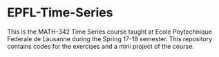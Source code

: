 # EPFL-Time-Series

This is the MATH-342 Time Series course taught at Ecole Poytechnique Federale de Lausanne during the Spring 17-18 semester. This repository contains codes for the exercises and a mini project of the course. 
